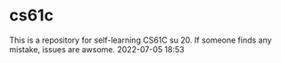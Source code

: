 # cs61c
This is a repository for self-learning CS61C su 20. If someone finds any mistake, issues are awsome. 
2022-07-05 18:53
